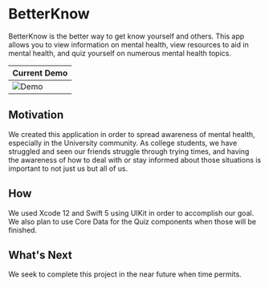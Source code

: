 # BetterKnow

BetterKnow is the better way to get know yourself and others. This app allows you to view information on mental health, view resources to aid in mental health, and quiz yourself on numerous mental health topics.

| Current Demo |
|--|
| ![Demo](https://github.com/dabaquita/BetterKnow/blob/main/Demo1.gif) |

## Motivation

We created this application in order to spread awareness of mental health, especially in the University community. As college students, we have struggled and seen our friends struggle through trying times, and having the awareness of how to deal with or stay informed about those situations is important to not just us but all of us. 

## How

We used Xcode 12 and Swift 5 using UIKit in order to accomplish our goal. We also plan to use Core Data for the Quiz components when those will be finished. 

## What's Next

We seek to complete this project in the near future when time permits. 
